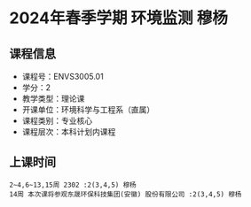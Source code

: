 # 2024年春季学期 环境监测 穆杨






## 课程信息

- 课程号：ENVS3005.01
- 学分：2
- 教学类型：理论课
- 开课单位：环境科学与工程系（直属）
- 课程类别：专业核心
- 课程层次：本科计划内课程

## 上课时间

```
2~4,6~13,15周 2302 :2(3,4,5) 穆杨
14周 本次课将参观东晟环保科技集团(安徽) 股份有限公司 :2(3,4,5) 穆杨
```

